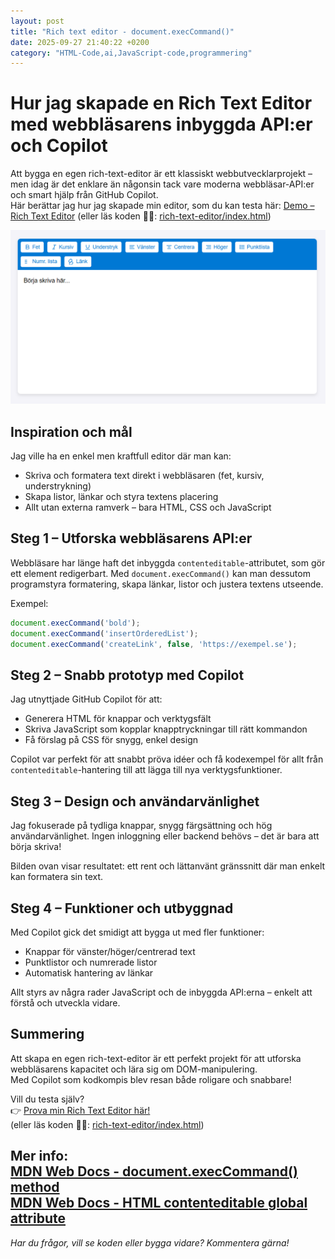```yaml
---
layout: post
title: "Rich text editor - document.execCommand()"
date: 2025-09-27 21:40:22 +0200
category: "HTML-Code,ai,JavaScript-code,programmering"
---
```


# Hur jag skapade en Rich Text Editor med webbläsarens inbyggda API:er och Copilot

Att bygga en egen rich-text-editor är ett klassiskt webbutvecklarprojekt – men idag är det enklare än någonsin tack vare moderna webbläsar-API:er och smart hjälp från GitHub Copilot.  
Här berättar jag hur jag skapade min editor, som du kan testa här: [Demo – Rich Text Editor](https://www.pownas.se/chat-gpt/rich-text-editor) (eller läs koden 👨‍💻: [rich-text-editor/index.html](https://github.com/pownas/pownas.se-static-github-pages/blob/main/docs/chat-gpt/rich-text-editor/index.html))

![En rich text editor](/img/blogposts/2025-09-27-rich-text-editor.png)  

## Inspiration och mål

Jag ville ha en enkel men kraftfull editor där man kan:
- Skriva och formatera text direkt i webbläsaren (fet, kursiv, understrykning)
- Skapa listor, länkar och styra textens placering
- Allt utan externa ramverk – bara HTML, CSS och JavaScript

## Steg 1 – Utforska webbläsarens API:er

Webbläsare har länge haft det inbyggda `contenteditable`-attributet, som gör ett element redigerbart. Med `document.execCommand()` kan man dessutom programstyra formatering, skapa länkar, listor och justera textens utseende.

Exempel:
```js
document.execCommand('bold');
document.execCommand('insertOrderedList');
document.execCommand('createLink', false, 'https://exempel.se');
```

## Steg 2 – Snabb prototyp med Copilot

Jag utnyttjade GitHub Copilot för att:
- Generera HTML för knappar och verktygsfält
- Skriva JavaScript som kopplar knapptryckningar till rätt kommandon
- Få förslag på CSS för snygg, enkel design

Copilot var perfekt för att snabbt pröva idéer och få kodexempel för allt från `contenteditable`-hantering till att lägga till nya verktygsfunktioner.

## Steg 3 – Design och användarvänlighet

Jag fokuserade på tydliga knappar, snygg färgsättning och hög användarvänlighet. Ingen inloggning eller backend behövs – det är bara att börja skriva!

Bilden ovan visar resultatet: ett rent och lättanvänt gränssnitt där man enkelt kan formatera sin text.

## Steg 4 – Funktioner och utbyggnad

Med Copilot gick det smidigt att bygga ut med fler funktioner:
- Knappar för vänster/höger/centrerad text
- Punktlistor och numrerade listor
- Automatisk hantering av länkar

Allt styrs av några rader JavaScript och de inbyggda API:erna – enkelt att förstå och utveckla vidare.

## Summering

Att skapa en egen rich-text-editor är ett perfekt projekt för att utforska webbläsarens kapacitet och lära sig om DOM-manipulering.  
Med Copilot som kodkompis blev resan både roligare och snabbare!

Vill du testa själv?  
👉 [Prova min Rich Text Editor här!](https://www.pownas.se/chat-gpt/rich-text-editor)  
 (eller läs koden 👨‍💻: [rich-text-editor/index.html](https://github.com/pownas/pownas.se-static-github-pages/blob/main/docs/chat-gpt/rich-text-editor/index.html))


Mer info:  
[MDN Web Docs - document.execCommand() method](https://developer.mozilla.org/en-US/docs/Web/API/Document/execCommand)  
[MDN Web Docs - HTML contenteditable global attribute](https://developer.mozilla.org/en-US/docs/Web/HTML/Reference/Global_attributes/contenteditable)
---

*Har du frågor, vill se koden eller bygga vidare? Kommentera gärna!*
